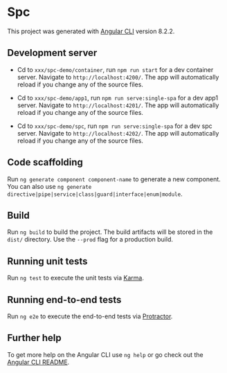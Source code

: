 # Spc

This project was generated with [Angular CLI](https://github.com/angular/angular-cli) version 8.2.2.

## Development server

+ Cd to `xxx/spc-demo/container`, run `npm run start` for a dev container server. Navigate to `http://localhost:4200/`. The app will automatically reload if you change any of the source files.

+ Cd to `xxx/spc-demo/app1`, run `npm run serve:single-spa` for a dev app1 server. Navigate to `http://localhost:4201/`. The app will automatically reload if you change any of the source files.

+ Cd to `xxx/spc-demo/spc`, run `npm run serve:single-spa` for a dev spc server. Navigate to `http://localhost:4202/`. The app will automatically reload if you change any of the source files.

## Code scaffolding

Run `ng generate component component-name` to generate a new component. You can also use `ng generate directive|pipe|service|class|guard|interface|enum|module`.

## Build

Run `ng build` to build the project. The build artifacts will be stored in the `dist/` directory. Use the `--prod` flag for a production build.

## Running unit tests

Run `ng test` to execute the unit tests via [Karma](https://karma-runner.github.io).

## Running end-to-end tests

Run `ng e2e` to execute the end-to-end tests via [Protractor](http://www.protractortest.org/).

## Further help

To get more help on the Angular CLI use `ng help` or go check out the [Angular CLI README](https://github.com/angular/angular-cli/blob/master/README.md).

